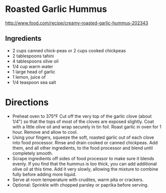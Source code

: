 # Roasted Garlic Hummus
http://www.food.com/recipe/creamy-roasted-garlic-hummus-202343

## Ingredients
* 2 cups canned chick-peas or 2 cups cooked chickpeas
* 2 tablespoons tahini
* 4 tablespoons olive oil
* 1/4 cup warm water
* 1 large head of garlic
* 1 lemon, juice of
* 1/4 teaspoon sea salt

# Directions
* Preheat oven to 375°F Cut off the very top of the garlic clove (about 1/4") so that the tops of most of the cloves are exposed slightly. Coat with a little olive oil and wrap securely in tin foil. Roast garlic in oven for 1 hour. Remove and allow to cool.
* Using your fingers, squeeze the soft, roasted garlic out of each clove into food processor. Rinse and drain cooked or canned chickpeas. Add them, and all other ingredients, to the food processor and blend until completely smooth.
* Scrape ingredients off sides of food processor to make sure it blends evenly. If you find that the hummus is too thick, you can add additional olive oil at this time. Add it very slowly, allowing the mixture to combine fully before adding more liquid.
* Serve at room temperature with crudites, warm pita or crackers.
* Optional: Sprinkle with chopped parsley or paprika before serving.
